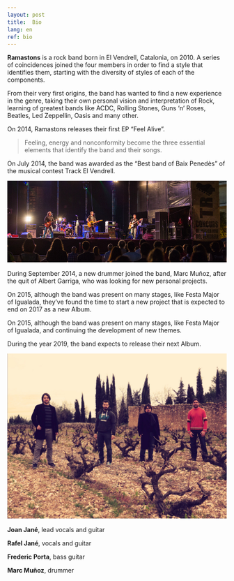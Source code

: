 ```yaml
---
layout: post
title:  Bio
lang: en
ref: bio
---
```


**Ramastons** is a rock band born in El Vendrell, Catalonia, on 2010.
A series of coincidences joined the four members in order to find a style that identifies them, starting with the diversity of styles of each of the components.

From their very first origins, the band has wanted to find a new experience in the genre, taking their own personal vision and interpretation of Rock, learning of greatest bands like ACDC, Rolling Stones, Guns ‘n’ Roses, Beatles, Led Zeppellin, Oasis and many other.

On 2014, Ramastons releases their first EP “Feel Alive”.

> Feeling, energy and nonconformity become the three essential elements that identify the band and their songs.

On July 2014, the band was awarded as the “Best band of Baix Penedès” of the musical contest Track El Vendrell.

![Ramastons al TRACK](/assets/images/banda/ramastons-track-2014.png)

During September 2014, a new drummer joined the band, Marc Muñoz, after the quit of Albert Garriga, who was looking for new personal projects.

On 2015, although the band was present on many stages, like Festa Major of Igualada, they’ve found the time to start a new project that is expected to end on 2017 as a new Album.

On 2015, although the band was present on many stages, like Festa Major of Igualada, and continuing the development of new themes.

During the year 2019, the band expects to release their next Album.

![Ramastons banda](/assets/images/banda/ramastons-vinya-3.jpg)

**Joan Jané**, lead vocals and guitar

**Rafel Jané**, vocals and guitar

**Frederic Porta**, bass guitar

**Marc Muñoz**, drummer
